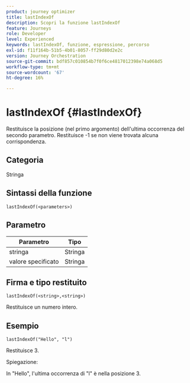 ```yaml
---
product: journey optimizer
title: lastIndexOf
description: Scopri la funzione lastIndexOf
feature: Journeys
role: Developer
level: Experienced
keywords: lastIndexOf, funzione, espressione, percorso
exl-id: f11f164b-51b5-4b01-8057-ff29d80d2e2c
version: Journey Orchestration
source-git-commit: bdf857c010854b7f0f6ce4817012398e74a068d5
workflow-type: tm+mt
source-wordcount: '67'
ht-degree: 16%

---
```


# lastIndexOf {#lastIndexOf}

Restituisce la posizione (nel primo argomento) dell&#39;ultima occorrenza del secondo parametro. Restituisce -1 se non viene trovata alcuna corrispondenza.

## Categoria

Stringa

## Sintassi della funzione

`lastIndexOf(<parameters>)`

## Parametro

| Parametro | Tipo |
|-----------|------------------|
| stringa | Stringa |
| valore specificato | Stringa |

## Firma e tipo restituito

`lastIndexOf(<string>,<string>)`

Restituisce un numero intero.

## Esempio

`lastIndexOf("Hello", "l")`

Restituisce 3.

Spiegazione:

In &quot;Hello&quot;, l&#39;ultima occorrenza di &quot;l&quot; è nella posizione 3.
